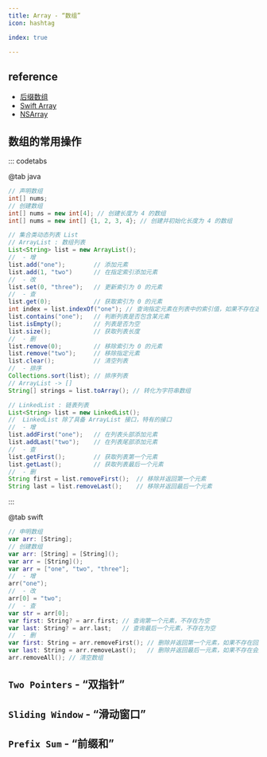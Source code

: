 ```yaml
---
title: Array - “数组”
icon: hashtag

index: true

---
```


<!-- more -->

## reference

- [后缀数组](https://visualgo.net/zh/suffixarray/print)
- [Swift Array](https://github.com/apple/swift/blob/main/stdlib/public/core/Array.swift)
- [NSArray](https://github.com/apple/swift-corelibs-foundation/blob/main/Sources/Foundation/NSArray.swift)

## 数组的常用操作

::: codetabs

@tab java
```java
// 声明数组
int[] nums;
// 创建数组
int[] nums = new int[4]; // 创建长度为 4 的数组
int[] nums = new int[] {1, 2, 3, 4}; // 创建并初始化长度为 4 的数组

// 集合类动态列表 List
// ArrayList : 数组列表
List<String> list = new ArrayList();
//  - 增
list.add("one");        // 添加元素
list.add(1, "two")      // 在指定索引添加元素
//  - 改
list.set(0, "three");   // 更新索引为 0 的元素
//  - 查
list.get(0);            // 获取索引为 0 的元素
int index = list.indexOf("one"); // 查询指定元素在列表中的索引值，如果不存在返回 -1
list.contains("one");   // 判断列表是否包含某元素
list.isEmpty();         // 列表是否为空
list.size();            // 获取列表长度
//  - 删
list.remove(0);         // 移除索引为 0 的元素
list.remove("two");     // 移除指定元素
list.clear();           // 清空列表
//  - 排序
Collections.sort(list); // 排序列表
// ArrayList -> []
String[] strings = list.toArray(); // 转化为字符串数组

// LinkedList : 链表列表
List<String> list = new LinkedList();
//  LinkedList 除了具备 ArrayList 接口，特有的接口
//  - 增
list.addFirst("one");   // 在列表头部添加元素
list.addLast("two");    // 在列表尾部添加元素
//  - 查
list.getFirst();        // 获取列表第一个元素
list.getLast();         // 获取列表最后一个元素
//  - 删
String first = list.removeFirst();  // 移除并返回第一个元素
String last = list.removeLast();    // 移除并返回最后一个元素
```

:::

@tab swift
```swift
// 申明数组
var arr: [String]; 
// 创建数组
var arr: [String] = [String]();
var arr = [String]();
var arr = ["one", "two", "three"];
//  - 增
arr("one");
//  - 改
arr[0] = "two";
//  - 查
var str = arr[0];
var first: String? = arr.first; // 查询第一个元素，不存在为空
var last: String? = arr.last;   // 查询最后一个元素，不存在为空
//  - 删
var first: String = arr.removeFirst(); // 删除并返回第一个元素，如果不存在回崩溃
var last: String = arr.removeLast();   // 删除并返回最后一元素，如果不存在会崩溃
arr.removeAll(); // 清空数组
```


## `Two Pointers` - “双指针”

<!-- 删除有序数组中的重复项 -->
<!-- @include: @leetcode/problems/0x0000.md#0026 -->

<!-- 删除有序数组中的重复项 II -->
<!-- @include: @leetcode/problems/0x0000.md#0080 -->

<!-- 移除元素 -->
<!-- @include: @leetcode/problems/0x0000.md#0027 -->

<!-- 移动零 -->
<!-- @include: @leetcode/problems/0x0200.md#0283 -->

<!-- 两数之和 II - 输入有序数组 -->
<!-- @include: @leetcode/problems/0x0100.md#0167 -->

<!-- 颜色分类 -->
<!-- @include: @leetcode/problems/0x0000.md#0075 -->


## `Sliding Window` - “滑动窗口”



## `Prefix Sum` - “前缀和”



